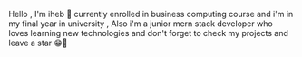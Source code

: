 Hello , I'm iheb 👋 currently enrolled in business computing course and i'm in my final year in university , Also i'm a junior mern stack developer who loves learning new technologies and don't forget to check my projects and leave a star 😁💫 
